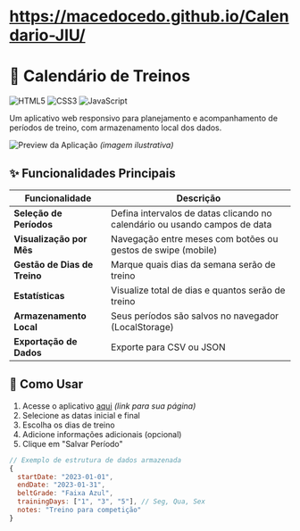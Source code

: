 # https://macedocedo.github.io/Calendario-JIU/


# 📅 Calendário de Treinos

![HTML5](https://img.shields.io/badge/HTML5-E34F26?style=for-the-badge&logo=html5&logoColor=white)
![CSS3](https://img.shields.io/badge/CSS3-1572B6?style=for-the-badge&logo=css3&logoColor=white)
![JavaScript](https://img.shields.io/badge/JavaScript-F7DF1E?style=for-the-badge&logo=javascript&logoColor=black)

Um aplicativo web responsivo para planejamento e acompanhamento de períodos de treino, com armazenamento local dos dados.

![Preview da Aplicação](https://via.placeholder.com/800x500.png?text=Calendário+de+Treinos+Preview) *(imagem ilustrativa)*

## ✨ Funcionalidades Principais

| Funcionalidade | Descrição |
|---------------|-----------|
| **Seleção de Períodos** | Defina intervalos de datas clicando no calendário ou usando campos de data |
| **Visualização por Mês** | Navegação entre meses com botões ou gestos de swipe (mobile) |
| **Gestão de Dias de Treino** | Marque quais dias da semana serão de treino |
| **Estatísticas** | Visualize total de dias e quantos serão de treino |
| **Armazenamento Local** | Seus períodos são salvos no navegador (LocalStorage) |
| **Exportação de Dados** | Exporte para CSV ou JSON |

## 🚀 Como Usar

1. Acesse o aplicativo [aqui](#) *(link para sua página)*
2. Selecione as datas inicial e final
3. Escolha os dias de treino
4. Adicione informações adicionais (opcional)
5. Clique em "Salvar Período"

```javascript
// Exemplo de estrutura de dados armazenada
{
  startDate: "2023-01-01",
  endDate: "2023-01-31",
  beltGrade: "Faixa Azul",
  trainingDays: ["1", "3", "5"], // Seg, Qua, Sex
  notes: "Treino para competição"
}
